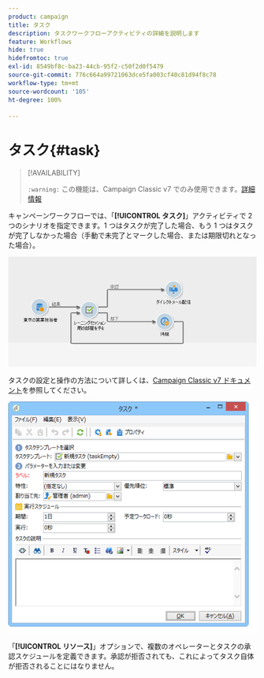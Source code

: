 ```yaml
---
product: campaign
title: タスク
description: タスクワークフローアクティビティの詳細を説明します
feature: Workflows
hide: true
hidefromtoc: true
exl-id: 8549bf8c-ba23-44cb-95f2-c50f2d0f5479
source-git-commit: 776c664a99721063dce5fa003cf40c81d94f8c78
workflow-type: tm+mt
source-wordcount: '105'
ht-degree: 100%

---
```


# タスク{#task}



>[!AVAILABILITY]
>
>`:warning:` この機能は、Campaign Classic v7 でのみ使用できます。[詳細情報](../../mrm/using/creating-and-managing-tasks.md)

キャンペーンワークフローでは、「**[!UICONTROL タスク]**」アクティビティで 2 つのシナリオを指定できます。1 つはタスクが完了した場合、もう 1 つはタスクが完了しなかった場合（手動で未完了とマークした場合、または期限切れとなった場合）。

![](assets/mrm_task_in_workflow.png)

タスクの設定と操作の方法について詳しくは、[Campaign Classic v7 ドキュメント](../../mrm/using/creating-and-managing-tasks.md)を参照してください。

![](assets/wkf_task_activity.png)

「**[!UICONTROL リソース]**」オプションで、複数のオペレーターとタスクの承認スケジュールを定義できます。承認が拒否されても、これによってタスク自体が拒否されることにはなりません。
